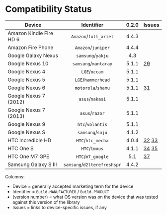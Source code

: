 # Compatibility Status

| Device                  | Identifier                  | 0.2.0 | Issues |
| ----------------------- |:---------------------------:|:-----:|--------|
| Amazon Kindle Fire HD 6 | `Amazon`/`full_ariel`       | 4.4.3 | | 
| Amazon Fire Phone       | `Amazon`/`juniper`          | 4.4.4 | |
| Google Galaxy Nexus     | `samsung`/`yakju`           | 4.3   | |
| Google Nexus 10         | `samsung`/`mantaray`        | 5.1.1 | [29](https://github.com/commonsguy/cwac-cam2/issues/29) |
| Google Nexus 4          | `LGE`/`occam`               | 5.1.1 | |
| Google Nexus 5          | `LGE`/`hammerhead`          | 5.1.1 | |
| Google Nexus 6          | `motorola`/`shamu`          | 5.1.1 | [31](https://github.com/commonsguy/cwac-cam2/issues/31) |
| Google Nexus 7 (2012)   | `asus`/`nakasi`             | 5.1.1 | |
| Google Nexus 7 (2013)   | `asus`/`razor`              | 5.1.1 | |
| Google Nexus 9          | `htc`/`volantis`            | 5.1.1 | |
| Google Nexus S          | `samsung`/`soju`            | 4.1.2 | |
| HTC Incredible HD       | `HTC`/`htc_mecha`           | 4.0.4 | [32](https://github.com/commonsguy/cwac-cam2/issues/32) [33](https://github.com/commonsguy/cwac-cam2/issues/33) |
| HTC One S               | `HTC`/`tmous`               | 4.1.1 | [34](https://github.com/commonsguy/cwac-cam2/issues/34) [35](https://github.com/commonsguy/cwac-cam2/issues/35) |
| HTC One M7 GPE          | `HTC`/`m7_google`           | 5.1   | [37](https://github.com/commonsguy/cwac-cam2/issues/37) |
| Samsung Galaxy S III    | `samsung`/`d2lterefreshspr` | 4.4.2 | |

Columns:
- Device = generally accepted marketing term for the device
- Identifier = `Build.MANUFACTURER` / `Build.PRODUCT`
- (version number) = what OS version was on the device that was tested against this version of the library
- Issues = links to device-specific issues, if any
